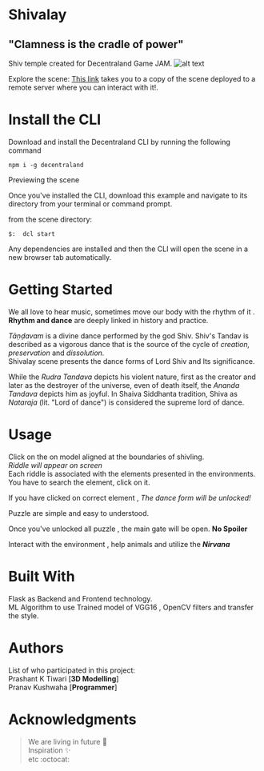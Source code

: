 # Shivalay
## "Clamness is the cradle of power"
Shiv temple created for Decentraland Game JAM.
![alt text](https://github.com/TheBossBaby/Shiv-Temple/blob/master/screenshots/1.jpeg)

Explore the scene: [This link](http://export.godfrey.now.sh/) takes you to a copy of the scene deployed to a remote server where you can interact with it!.

# Install the CLI

Download and install the Decentraland CLI by running the following command
```
npm i -g decentraland
```

Previewing the scene

Once you've installed the CLI, download this example and navigate to its directory from your terminal or command prompt.

from the scene directory:
```
$:  dcl start
```

Any dependencies are installed and then the CLI will open the scene in a new browser tab automatically.

# Getting Started
We all love to hear music, sometimes move our body with the rhythm of it .<br/>
**Rhythm and dance** are deeply linked in history and practice.

_Tāṇḍavam_ is a divine dance performed by the god Shiv. Shiv's Tandav is described as a vigorous dance that is the source of the cycle of _creation, preservation_ and _dissolution_.
<br/>
Shivalay scene presents the dance forms of Lord Shiv and Its significance. <br/>

While the _Rudra Tandava_ depicts his violent nature, first as the creator and later as the destroyer of the universe, even of death itself, the _Ananda Tandava_ depicts him as joyful. In Shaiva Siddhanta tradition, Shiva as _Nataraja_ (lit. "Lord of dance") is considered the supreme lord of dance.

# Usage

Click on the on model aligned at the boundaries of shivling.<br/>
_Riddle will appear on screen_<br/>
Each riddle is associated with the elements presented in the environments. You have to search the element, click on it.

If you have clicked on correct element , _The dance form will be unlocked!_ <br/>

Puzzle are simple and easy to understood.

Once you've unlocked all puzzle , the main gate will be open. **No Spoiler**

Interact with the environment , help animals and utilize the **_Nirvana_**



# Built With
Flask as Backend and Frontend technology.<br/>
ML Algorithm to use Trained model of VGG16 , OpenCV filters and transfer the style.

# Authors
List of who participated in this project:<br/>
Prashant K Tiwari [**3D Modelling**] <br/>
Pranav Kushwaha [**Programmer**] <br/>

# Acknowledgments
>We are living in future :rocket:<br/>
>Inspiration :sparkles: <br/>
>etc :octocat:
